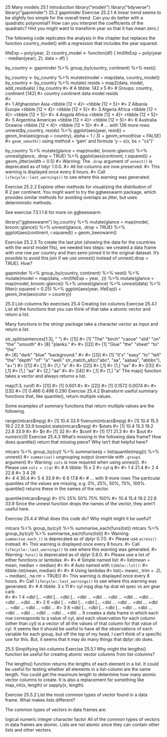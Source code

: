25 Many models
25.1 Introduction
library("modelr")
library("tidyverse")
library("gapminder")
25.2 gapminder
Exercise 25.2.1
A linear trend seems to be slightly too simple for the overall trend. Can you do better with a quadratic polynomial? How can you interpret the coefficients of the quadratic? Hint you might want to transform year so that it has mean zero.)

The following code replicates the analysis in the chapter but replaces the function country_model() with a regression that includes the year squared.

lifeExp ~ poly(year, 2)
country_model <- function(df) {
  lm(lifeExp ~ poly(year - median(year), 2), data = df)
}

by_country <- gapminder %>%
  group_by(country, continent) %>%
  nest()

by_country <- by_country %>%
  mutate(model = map(data, country_model))
by_country <- by_country %>%
  mutate(
    resids = map2(data, model, add_residuals)
  )
by_country
#> # A tibble: 142 x 5
#> # Groups:   country, continent [142]
#>   country     continent data              model  resids           
#>   <fct>       <fct>     <list>            <list> <list>           
#> 1 Afghanistan Asia      <tibble [12 × 4]> <lm>   <tibble [12 × 5]>
#> 2 Albania     Europe    <tibble [12 × 4]> <lm>   <tibble [12 × 5]>
#> 3 Algeria     Africa    <tibble [12 × 4]> <lm>   <tibble [12 × 5]>
#> 4 Angola      Africa    <tibble [12 × 4]> <lm>   <tibble [12 × 5]>
#> 5 Argentina   Americas  <tibble [12 × 4]> <lm>   <tibble [12 × 5]>
#> 6 Australia   Oceania   <tibble [12 × 4]> <lm>   <tibble [12 × 5]>
#> # … with 136 more rows
unnest(by_country, resids) %>%
  ggplot(aes(year, resid)) +
  geom_line(aes(group = country), alpha = 1 / 3) +
  geom_smooth(se = FALSE)
#> `geom_smooth()` using method = 'gam' and formula 'y ~ s(x, bs = "cs")'


by_country %>%
  mutate(glance = map(model, broom::glance)) %>%
  unnest(glance, .drop = TRUE) %>%
  ggplot(aes(continent, r.squared)) +
  geom_jitter(width = 0.5)
#> Warning: The `.drop` argument of `unnest()` is deprecated as of tidyr 1.0.0.
#> All list-columns are now preserved.
#> This warning is displayed once every 8 hours.
#> Call `lifecycle::last_warnings()` to see where this warning was generated.


Exercise 25.2.2
Explore other methods for visualizing the distribution of  
R
2
  per continent. You might want to try the ggbeeswarm package, which provides similar methods for avoiding overlaps as jitter, but uses deterministic methods.

See exercise 7.5.1.1.6 for more on ggbeeswarm

library("ggbeeswarm")
by_country %>%
  mutate(glance = map(model, broom::glance)) %>%
  unnest(glance, .drop = TRUE) %>%
  ggplot(aes(continent, r.squared)) +
  geom_beeswarm()


Exercise 25.2.3
To create the last plot (showing the data for the countries with the worst model fits), we needed two steps: we created a data frame with one row per country and then semi-joined it to the original dataset. It’s possible to avoid this join if we use unnest() instead of unnest(.drop = TRUE). How?

gapminder %>%
  group_by(country, continent) %>%
  nest() %>%
  mutate(model = map(data, ~lm(lifeExp ~ year, .))) %>%
  mutate(glance = map(model, broom::glance)) %>%
  unnest(glance) %>%
  unnest(data) %>%
  filter(r.squared < 0.25) %>%
  ggplot(aes(year, lifeExp)) +
  geom_line(aes(color = country))


25.3 List-columns
No exercises
25.4 Creating list-columns
Exercise 25.4.1
List all the functions that you can think of that take a atomic vector and return a list.

Many functions in the stringr package take a character vector as input and return a list.

str_split(sentences[1:3], " ")
#> [[1]]
#> [1] "The"     "birch"   "canoe"   "slid"    "on"      "the"     "smooth" 
#> [8] "planks."
#> 
#> [[2]]
#> [1] "Glue"        "the"         "sheet"       "to"          "the"        
#> [6] "dark"        "blue"        "background."
#> 
#> [[3]]
#> [1] "It's"  "easy"  "to"    "tell"  "the"   "depth" "of"    "a"     "well."
str_match_all(c("abc", "aa", "aabaa", "abbbc"), "a+")
#> [[1]]
#>      [,1]
#> [1,] "a" 
#> 
#> [[2]]
#>      [,1]
#> [1,] "aa"
#> 
#> [[3]]
#>      [,1]
#> [1,] "aa"
#> [2,] "aa"
#> 
#> [[4]]
#>      [,1]
#> [1,] "a"
The map() function takes a vector and always returns a list.

map(1:3, runif)
#> [[1]]
#> [1] 0.601
#> 
#> [[2]]
#> [1] 0.1572 0.0074
#> 
#> [[3]]
#> [1] 0.466 0.498 0.290
Exercise 25.4.2
Brainstorm useful summary functions that, like quantile(), return multiple values.

Some examples of summary functions that return multiple values are the following.

range(mtcars$mpg)
#> [1] 10.4 33.9
fivenum(mtcars$mpg)
#> [1] 10.4 15.3 19.2 22.8 33.9
boxplot.stats(mtcars$mpg)
#> $stats
#> [1] 10.4 15.3 19.2 22.8 33.9
#> 
#> $n
#> [1] 32
#> 
#> $conf
#> [1] 17.1 21.3
#> 
#> $out
#> numeric(0)
Exercise 25.4.3
What’s missing in the following data frame? How does quantile() return that missing piece? Why isn’t that helpful here?

mtcars %>%
  group_by(cyl) %>%
  summarise(q = list(quantile(mpg))) %>%
  unnest()
#> `summarise()` ungrouping output (override with `.groups` argument)
#> Warning: `cols` is now required when using unnest().
#> Please use `cols = c(q)`
#> # A tibble: 15 x 2
#>     cyl     q
#>   <dbl> <dbl>
#> 1     4  21.4
#> 2     4  22.8
#> 3     4  26  
#> 4     4  30.4
#> 5     4  33.9
#> 6     6  17.8
#> # … with 9 more rows
The particular quantiles of the values are missing, e.g. 0%, 25%, 50%, 75%, 100%. quantile() returns these in the names of the vector.

quantile(mtcars$mpg)
#>   0%  25%  50%  75% 100% 
#> 10.4 15.4 19.2 22.8 33.9
Since the unnest function drops the names of the vector, they aren’t useful here.

Exercise 25.4.4
What does this code do? Why might might it be useful?

mtcars %>%
  group_by(cyl) %>%
  summarise_each(funs(list))
mtcars %>%
  group_by(cyl) %>%
  summarise_each(funs(list))
#> Warning: `summarise_each_()` is deprecated as of dplyr 0.7.0.
#> Please use `across()` instead.
#> This warning is displayed once every 8 hours.
#> Call `lifecycle::last_warnings()` to see where this warning was generated.
#> Warning: `funs()` is deprecated as of dplyr 0.8.0.
#> Please use a list of either functions or lambdas: 
#> 
#>   # Simple named list: 
#>   list(mean = mean, median = median)
#> 
#>   # Auto named with `tibble::lst()`: 
#>   tibble::lst(mean, median)
#> 
#>   # Using lambdas
#>   list(~ mean(., trim = .2), ~ median(., na.rm = TRUE))
#> This warning is displayed once every 8 hours.
#> Call `lifecycle::last_warnings()` to see where this warning was generated.
#> # A tibble: 3 x 11
#>     cyl mpg     disp    hp      drat   wt     qsec   vs     am     gear   carb  
#>   <dbl> <list>  <list>  <list>  <list> <list> <list> <list> <list> <list> <list>
#> 1     4 <dbl [… <dbl [… <dbl [… <dbl … <dbl … <dbl … <dbl … <dbl … <dbl … <dbl …
#> 2     6 <dbl [… <dbl [… <dbl [… <dbl … <dbl … <dbl … <dbl … <dbl … <dbl … <dbl …
#> 3     8 <dbl [… <dbl [… <dbl [… <dbl … <dbl … <dbl … <dbl … <dbl … <dbl … <dbl …
It creates a data frame in which each row corresponds to a value of cyl, and each observation for each column (other than cyl) is a vector of all the values of that column for that value of cyl. It seems like it should be useful to have all the observations of each variable for each group, but off the top of my head, I can’t think of a specific use for this. But, it seems that it may do many things that dplyr::do does.

25.5 Simplifying list-columns
Exercise 25.5.1
Why might the lengths() function be useful for creating atomic vector columns from list-columns?

The lengths() function returns the lengths of each element in a list. It could be useful for testing whether all elements in a list-column are the same length. You could get the maximum length to determine how many atomic vector columns to create. It is also a replacement for something like map_int(x, length) or sapply(x, length).

Exercise 25.5.2
List the most common types of vector found in a data frame. What makes lists different?

The common types of vectors in data frames are:

logical
numeric
integer
character
factor
All of the common types of vectors in data frames are atomic. Lists are not atomic since they can contain other lists and other vectors.
